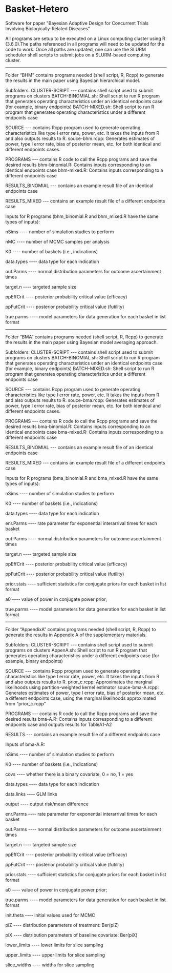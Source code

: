 # Basket-Hetero
Software for paper "Bayesian Adaptive Design for Concurrent Trials Involving Biologically-Related Diseases"

All programs are setup to be executed on a Linux computing cluster using R (3.6.0).The paths referenced in all programs will need to be updated for the code to work. Once all paths are updated, one can use the SLURM scheduler shell scripts to submit jobs on a SLURM-based computing cluster.

----------------------------------------------------
Folder “BHM” contains programs needed (shell script, R, Rcpp) to generate the results in the main paper using Bayesian hierarchical model. 

Subfolders:
CLUSTER-SCRIPT   --- contains shell script used to submit programs on clusters
                     BATCH-BINOMIAL.sh: Shell script to run R program that generates operating characteristics under an identical endpoints case (for example, binary endpoints)
                     BATCH-MIXED.sh: Shell script to run R program that generates operating characteristics under a different endpoints case

SOURCE           --- contains Rcpp program used to generate operating characteristics like type I error rate, power, etc. It takes the inputs from R and also outputs results to R.
                     souce-bhm.rcpp: Generates estimates of power, type I error rate, bias of posterior mean, etc. for both identical and different endpoints cases. 

PROGRAMS         --- contains R code to call the Rcpp programs and save the desired results
                     bhm-binomial.R: Contains inputs corresponding to an identical endpoints case
                     bhm-mixed.R: Contains inputs corresponding to a different endpoints case

RESULTS_BINOMIAL --- contains an example result file of an identical endpoints case

RESULTS_MIXED    --- contains an example result file of a different endpoints case

Inputs for R programs (bhm_binomial.R and bhm_mixed.R have the same types of inputs): 

nSims          ----  number of simulation studies to perform

nMC            ----  number of MCMC samples per analysis

K0             ----   number of baskets (i.e., indications)

data.types     ----   data type for each indication

out.Parms      ----   normal distribution parameters for outcome ascertainment times

target.n       ----   targeted sample size

ppEffCrit      ----   posterior probability critical value (efficacy)

ppFutCrit      ----  posterior probability critical value (futility)

true.parms     ----   model parameters for data generation for each basket in list format


----------------------------------------------------	
	
Folder “BMA” contains programs needed (shell script, R, Rcpp) to generate the results in the main paper using Bayesian model averaging approach. 

Subfolders:
CLUSTER-SCRIPT   --- contains shell script used to submit programs on clusters
                     BATCH-BINOMIAL.sh: Shell script to run R program that generates operating characteristics under an identical endpoints case (for example, binary endpoints)
                     BATCH-MIXED.sh: Shell script to run R program that generates operating characteristics under a different endpoints case

SOURCE           --- contains Rcpp program used to generate operating characteristics like type I error rate, power, etc. It takes the inputs from R and also outputs results to R.
                     souce-bma.rcpp: Generates estimates of power, type I error rate, bias of posterior mean, etc. for both identical and different endpoints cases. 

PROGRAMS         --- contains R code to call the Rcpp programs and save the desired results
                     bma-binomial.R: Contains inputs corresponding to an identical endpoints case
                     bma-mixed.R: Contains inputs corresponding to a different endpoints case

RESULTS_BINOMIAL --- contains an example result file of an identical endpoints case

RESULTS_MIXED    --- contains an example result file of a different endpoints case 


Inputs for R programs (bma_binomial.R and bma_mixed.R have the same types of inputs): 

nSims           ----  number of simulation studies to perform

K0              ----   number of baskets (i.e., indications)

data.types      ----   data type for each indication

enr.Parms       ----   rate parameter for exponential interarrival times for each basket

out.Parms       ----   normal distribution parameters for outcome ascertainment times

target.n        ----   targeted sample size

ppEffCrit       ----   posterior probability critical value (efficacy)

ppFutCrit       ----  posterior probability critical value (futility)

prior.stats     ----  sufficient statistics for conjugate priors for each basket in list format

a0              ----   value of power in conjugate power prior;

true.parms      ----   model parameters for data generation for each basket in list format


--------------------------------------------------------

Folder “AppendixA” contains programs needed (shell script, R, Rcpp) to generate the results in Appendix A of the supplementary materials. 

Subfolders:
CLUSTER-SCRIPT --- contains shell script used to submit programs on clusters
                   AppenA.sh: Shell script to run R program that generates operating characteristics under a different endpoints case (for example, binary endpoints)
                                   
SOURCE         --- contains Rcpp program used to generate operating characteristics like type I error rate, power, etc. It takes the inputs from R and also outputs results to R.
                   prior_c.rcpp: Approximates the marginal likelihoods using partition-weighted kernel estimator
                   souce-bma-A.rcpp: Generates estimates of power, type I error rate, bias of posterior mean, etc. a different endpoints case, using the marginal likelihoods approximated from “prior_c.rcpp”

PROGRAMS       --- contains R code to call the Rcpp programs and save the desired results
                   bma-A.R: Contains inputs corresponding to a different endpoints case and outputs results for TableA1-A2

RESULTS        --- contains an example result file of a different endpoints case


Inputs of bma-A.R:

nSims          ----  number of simulation studies to perform

K0             ----   number of baskets (i.e., indications)

covs           ----  whether there is a binary covariate, 0 = no, 1 = yes

data.types     ----   data type for each indication

data.links     ----   GLM links 

output         ----   output risk/mean difference

enr.Parms      ----   rate parameter for exponential interarrival times for each basket

out.Parms      ----   normal distribution parameters for outcome ascertainment times

target.n       ----   targeted sample size

ppEffCrit      ----   posterior probability critical value (efficacy)

ppFutCrit      ----  posterior probability critical value (futility)

prior.stats    ----  sufficient statistics for conjugate priors for each basket in list format

a0             ----   value of power in conjugate power prior;

true.parms     ----   model parameters for data generation for each basket in list format

init.theta     ----   initial values used for MCMC

piZ            ----   distribution parameters of treatment: Ber(piZ)

piX            ----   distribution parameters of baseline covariate: Ber(piX)

lower_limits   ----   lower limits for slice sampling

upper_limits   ----  upper limits for slice sampling

slice_widths   ----  widths for slice sampling
